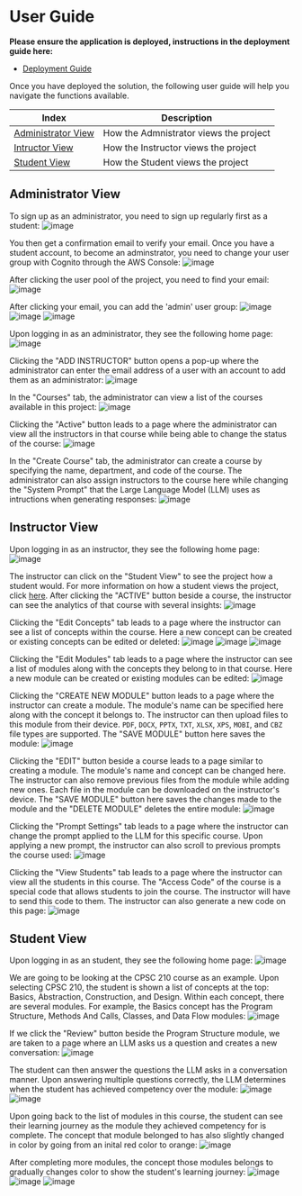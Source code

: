 # User Guide

**Please ensure the application is deployed, instructions in the deployment guide here:**
- [Deployment Guide](./deploymentGuide.md)

Once you have deployed the solution, the following user guide will help you navigate the functions available.

| Index    | Description |
| -------- | ------- |
| [Administrator View](#admin-view)  | How the Admnistrator views the project | 
| [Intructor View](#intructor-view)  | How the Instructor views the project |
| [Student View](#student-view)  | How the Student views the project |

## Administrator View
To sign up as an administrator, you need to sign up regularly first as a student:
![image](./images/create-account.png)

You then get a confirmation email to verify your email. Once you have a student account, to become an adminstrator, you need to change your user group with Cognito through the AWS Console:
![image](./images/user-pool.png)

After clicking the user pool of the project, you need to find your email:
![image](./images/users.png)

After clicking your email, you can add the 'admin' user group:
![image](./images/add-user-group.png)
![image](./images/select-admin.png)
![image](./images/admin-added.png)

Upon logging in as an administrator, they see the following home page:
![image](./images/admin-home-page.png)

Clicking the "ADD INSTRUCTOR" button opens a pop-up where the administrator can enter the email address of a user with an account to add them as an administrator:
![image](./images/admin-add-instructor.png)

In the "Courses" tab, the administrator can view a list of the courses available in this project:
![image](./images/admin-courses.png)

Clicking the "Active" button leads to a page where the administrator can view all the instructors in that course while being able to change the status of the course:
![image](./images/admin-active.png)

In the "Create Course" tab, the administrator can create a course by specifying the name, department, and code of the course. The administrator can also assign instructors to the course here while changing the "System Prompt" that the Large Language Model (LLM) uses as intructions when generating responses:
![image](./images/admin-create-course.png)

## Instructor View
Upon logging in as an instructor, they see the following home page:
![image](./images/instructor-home-page.png)

The instructor can click on the "Student View" to see the project how a student would. For more information on how a student views the project, click [here](#student-view). After clicking the "ACTIVE" button beside a course, the instructor can see the analytics of that course with several insights:
![image](./images/instructor-analytics.png)

Clicking the "Edit Concepts" tab leads to a page where the instructor can see a list of concepts within the course. Here a new concept can be created or existing concepts can be edited or deleted:
![image](./images/instructor-edit-concept.png)
![image](./images/instructor-create-concept.png)
![image](./images/instructor-change-concept.png)

Clicking the "Edit Modules" tab leads to a page where the instructor can see a list of modules along with the concepts they belong to in that course. Here a new module can be created or existing modules can be edited:
![image](./images/instructor-edit-modules.png)

Clicking the "CREATE NEW MODULE" button leads to a page where the instructor can create a module. The module's name can be specified here along with the concept it belongs to. The instructor can then upload files to this module from their device. `PDF`, `DOCX`, `PPTX`, `TXT`, `XLSX`, `XPS`, `MOBI`, and `CBZ` file types are supported. The "SAVE MODULE" button here saves the module:
![image](./images/instructor-create-module.png)

Clicking the "EDIT" button beside a course leads to a page similar to creating a module. The module's name and concept can be changed here. The instructor can also remove previous files from the module while adding new ones. Each file in the module can be downloaded on the instructor's device. The "SAVE MODULE" button here saves the changes made to the module and the "DELETE MODULE" deletes the entire module:
![image](./images/instructor-create-module.png)

Clicking the "Prompt Settings" tab leads to a page where the instructor can change the prompt applied to the LLM for this specific course. Upon applying a new prompt, the instructor can also scroll to previous prompts the course used:
![image](./images/instructor-prompt-settings.png)

Clicking the "View Students" tab leads to a page where the instructor can view all the students in this course. The "Access Code" of the course is a special code that allows students to join the course. The instructor will have to send this code to them. The instructor can also generate a new code on this page:
![image](./images/instructor-view-students.png)

## Student View
Upon logging in as an student, they see the following home page:
![image](./images/student-home-page.png)

We are going to be looking at the CPSC 210 course as an example. Upon selecting CPSC 210, the student is shown a list of concepts at the top: Basics, Abstraction, Construction, and Design. Within each concept, there are several modules. For example, the Basics concept has the Program Structure, Methods And Calls, Classes, and Data Flow modules:
![image](./images/student-modules.png)

If we click the "Review" button beside the Program Structure module, we are taken to a page where an LLM asks us a question and creates a new conversation:
![image](./images/student-new-conversation.png)

The student can then answer the questions the LLM asks in a conversation manner. Upon answering multiple questions correctly, the LLM determines when the student has achieved competency over the module:
![image](./images/student-conversation-1.png)
![image](./images/student-conversation-2.png)

Upon going back to the list of modules in this course, the student can see their learning journey as the module they achieved competency for is complete. The concept that module belonged to has also slightly changed in color by going from an inital red color to orange:
![image](./images/student-complete-module.png)

After completing more modules, the concept those modules belongs to gradually changes color to show the student's learning journey:
![image](./images/student-complete-module-1.png)
![image](./images/student-complete-module-2.png)
![image](./images/student-complete-module-3.png)